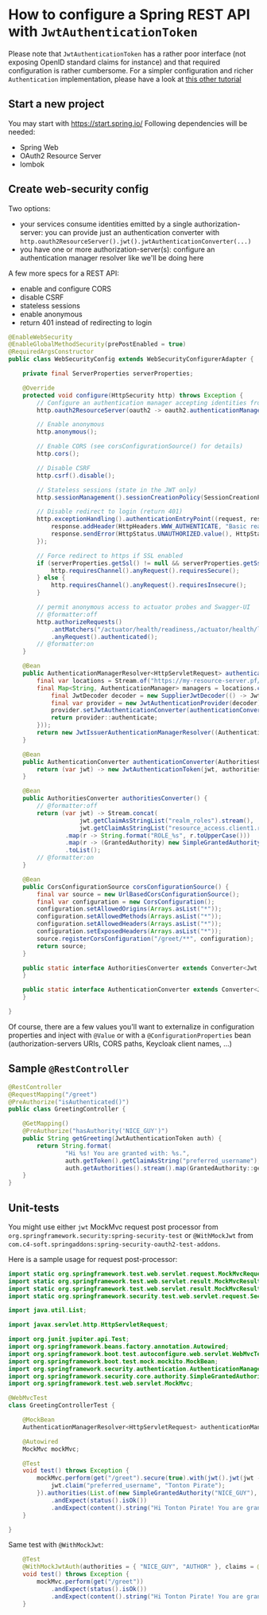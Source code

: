 # How to configure a Spring REST API with `JwtAuthenticationToken`
Please note that `JwtAuthenticationToken` has a rather poor interface (not exposing OpenID standard claims for instance) and that required configuration is rather cumbersome.
For a simpler configuration and richer `Authentication` implementation, please have a look at [this other tutorial](https://github.com/ch4mpy/spring-addons/blob/master/resource-server_with_oidcauthentication_how_to.md)

## Start a new project
You may start with https://start.spring.io/
Following dependencies will be needed:
- Spring Web
- OAuth2 Resource Server
- lombok

## Create web-security config
Two options:
- your services consume identities emitted by a single authorization-server: you can provide just an authentication converter with `http.oauth2ResourceServer().jwt().jwtAuthenticationConverter(...)`
- you have one or more authorization-server(s): configure an authentication manager resolver like we'll be doing here

A few more specs for a REST API:
- enable and configure CORS
- disable CSRF
- stateless sessions
- enable anonymous
- return 401 instead of redirecting to login
```java
@EnableWebSecurity
@EnableGlobalMethodSecurity(prePostEnabled = true)
@RequiredArgsConstructor
public class WebSecurityConfig extends WebSecurityConfigurerAdapter {

	private final ServerProperties serverProperties;

	@Override
	protected void configure(HttpSecurity http) throws Exception {
		// Configure an authentication manager accepting identities from several authorization-servers
		http.oauth2ResourceServer(oauth2 -> oauth2.authenticationManagerResolver(authenticationManagerResolver()));

		// Enable anonymous
		http.anonymous();

		// Enable CORS (see corsConfigurationSource() for details)
		http.cors();

		// Disable CSRF
		http.csrf().disable();

		// Stateless sessions (state in the JWT only)
		http.sessionManagement().sessionCreationPolicy(SessionCreationPolicy.STATELESS);

		// Disable redirect to login (return 401)
		http.exceptionHandling().authenticationEntryPoint((request, response, authException) -> {
			response.addHeader(HttpHeaders.WWW_AUTHENTICATE, "Basic realm=\"Restricted Content\"");
			response.sendError(HttpStatus.UNAUTHORIZED.value(), HttpStatus.UNAUTHORIZED.getReasonPhrase());
		});

		// Force redirect to https if SSL enabled
		if (serverProperties.getSsl() != null && serverProperties.getSsl().isEnabled()) {
			http.requiresChannel().anyRequest().requiresSecure();
		} else {
			http.requiresChannel().anyRequest().requiresInsecure();
		}

		// permit anonymous access to actuator probes and Swagger-UI
		// @formatter:off
		http.authorizeRequests()
			.antMatchers("/actuator/health/readiness,/actuator/health/liveness,/v3/api-docs/**").permitAll()
			.anyRequest().authenticated();
		// @formatter:on
	}

	@Bean
	public AuthenticationManagerResolver<HttpServletRequest> authenticationManagerResolver() {
		final var locations = Stream.of("https://my-resource-server.pf/auth/realms/master");
		final Map<String, AuthenticationManager> managers = locations.collect(Collectors.toMap(l -> l, l -> {
			final JwtDecoder decoder = new SupplierJwtDecoder(() -> JwtDecoders.fromIssuerLocation(l));
			final var provider = new JwtAuthenticationProvider(decoder);
			provider.setJwtAuthenticationConverter(authenticationConverter(authoritiesConverter()));
			return provider::authenticate;
		}));
		return new JwtIssuerAuthenticationManagerResolver((AuthenticationManagerResolver<String>) managers::get);
	}

	@Bean
	public AuthenticationConverter authenticationConverter(AuthoritiesConverter authoritiesConverter) {
		return (var jwt) -> new JwtAuthenticationToken(jwt, authoritiesConverter.convert(jwt));
	}

	@Bean
	public AuthoritiesConverter authoritiesConverter() {
		// @formatter:off
		return (var jwt) -> Stream.concat(
					jwt.getClaimAsStringList("realm_roles").stream(),
					jwt.getClaimAsStringList("resource_access.client1.roles").stream())
				.map(r -> String.format("ROLE_%s", r.toUpperCase()))
				.map(r -> (GrantedAuthority) new SimpleGrantedAuthority(r))
				.toList();
		// @formatter:on
	}

	@Bean
	public CorsConfigurationSource corsConfigurationSource() {
		final var source = new UrlBasedCorsConfigurationSource();
		final var configuration = new CorsConfiguration();
		configuration.setAllowedOrigins(Arrays.asList("*"));
		configuration.setAllowedMethods(Arrays.asList("*"));
		configuration.setAllowedHeaders(Arrays.asList("*"));
		configuration.setExposedHeaders(Arrays.asList("*"));
		source.registerCorsConfiguration("/greet/**", configuration);
		return source;
	}

	public static interface AuthoritiesConverter extends Converter<Jwt, Collection<GrantedAuthority>> {
	}

	public static interface AuthenticationConverter extends Converter<Jwt, JwtAuthenticationToken> {
	}

}
```

Of course, there are a few values you'll want to externalize in configuration properties and inject with `@Value` or with a `@ConfigurationProperties` bean (authorization-servers URIs, CORS paths, Keycloak client names, ...)

## Sample `@RestController`
``` java
@RestController
@RequestMapping("/greet")
@PreAuthorize("isAuthenticated()")
public class GreetingController {

	@GetMapping()
	@PreAuthorize("hasAuthority('NICE_GUY')")
	public String getGreeting(JwtAuthenticationToken auth) {
		return String.format(
				"Hi %s! You are granted with: %s.",
				auth.getToken().getClaimAsString("preferred_username"),
				auth.getAuthorities().stream().map(GrantedAuthority::getAuthority).collect(Collectors.joining(", ", "[", "]")));
	}
}
```

## Unit-tests
You might use either `jwt` MockMvc request post processor from `org.springframework.security:spring-security-test` or `@WithMockJwt` from `com.c4-soft.springaddons:spring-security-oauth2-test-addons`.

Here is a sample usage for request post-processor:
```java
import static org.springframework.test.web.servlet.request.MockMvcRequestBuilders.get;
import static org.springframework.test.web.servlet.result.MockMvcResultMatchers.content;
import static org.springframework.test.web.servlet.result.MockMvcResultMatchers.status;
import static org.springframework.security.test.web.servlet.request.SecurityMockMvcRequestPostProcessors.jwt;

import java.util.List;

import javax.servlet.http.HttpServletRequest;

import org.junit.jupiter.api.Test;
import org.springframework.beans.factory.annotation.Autowired;
import org.springframework.boot.test.autoconfigure.web.servlet.WebMvcTest;
import org.springframework.boot.test.mock.mockito.MockBean;
import org.springframework.security.authentication.AuthenticationManagerResolver;
import org.springframework.security.core.authority.SimpleGrantedAuthority;
import org.springframework.test.web.servlet.MockMvc;

@WebMvcTest
class GreetingControllerTest {

    @MockBean
    AuthenticationManagerResolver<HttpServletRequest> authenticationManagerResolver;

    @Autowired
    MockMvc mockMvc;

    @Test
    void test() throws Exception {
        mockMvc.perform(get("/greet").secure(true).with(jwt().jwt(jwt -> {
            jwt.claim("preferred_username", "Tonton Pirate");
        }).authorities(List.of(new SimpleGrantedAuthority("NICE_GUY"), new SimpleGrantedAuthority("AUTHOR")))))
            .andExpect(status().isOk())
            .andExpect(content().string("Hi Tonton Pirate! You are granted with: [NICE_GUY, AUTHOR]."));
    }

}
```
Same test with `@WithMockJwt`:
```java
    @Test
    @WithMockJwtAuth(authorities = { "NICE_GUY", "AUTHOR" }, claims = @OpenIdClaims(preferredUsername = "Tonton Pirate"))
    void test() throws Exception {
        mockMvc.perform(get("/greet"))
            .andExpect(status().isOk())
            .andExpect(content().string("Hi Tonton Pirate! You are granted with: [NICE_GUY, AUTHOR]."));
    }
```
